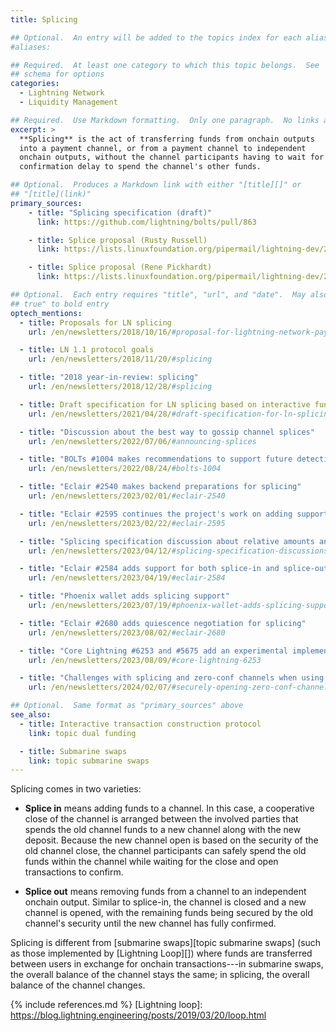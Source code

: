 ```yaml
---
title: Splicing

## Optional.  An entry will be added to the topics index for each alias
#aliases:

## Required.  At least one category to which this topic belongs.  See
## schema for options
categories:
  - Lightning Network
  - Liquidity Management

## Required.  Use Markdown formatting.  Only one paragraph.  No links allowed.
excerpt: >
  **Splicing** is the act of transferring funds from onchain outputs
  into a payment channel, or from a payment channel to independent
  onchain outputs, without the channel participants having to wait for a
  confirmation delay to spend the channel's other funds.

## Optional.  Produces a Markdown link with either "[title][]" or
## "[title](link)"
primary_sources:
    - title: "Splicing specification (draft)"
      link: https://github.com/lightning/bolts/pull/863

    - title: Splice proposal (Rusty Russell)
      link: https://lists.linuxfoundation.org/pipermail/lightning-dev/2018-October/001434.html

    - title: Splice proposal (Rene Pickhardt)
      link: https://lists.linuxfoundation.org/pipermail/lightning-dev/2018-October/001437.html

## Optional.  Each entry requires "title", "url", and "date".  May also use "feature:
## true" to bold entry
optech_mentions:
  - title: Proposals for LN splicing
    url: /en/newsletters/2018/10/16/#proposal-for-lightning-network-payment-channel-splicing

  - title: LN 1.1 protocol goals
    url: /en/newsletters/2018/11/20/#splicing

  - title: "2018 year-in-review: splicing"
    url: /en/newsletters/2018/12/28/#splicing

  - title: Draft specification for LN splicing based on interactive funding protocol
    url: /en/newsletters/2021/04/28/#draft-specification-for-ln-splicing

  - title: "Discussion about the best way to gossip channel splices"
    url: /en/newsletters/2022/07/06/#announcing-splices

  - title: "BOLTs #1004 makes recommendations to support future detection of splices"
    url: /en/newsletters/2022/08/24/#bolts-1004

  - title: "Eclair #2540 makes backend preparations for splicing"
    url: /en/newsletters/2023/02/01/#eclair-2540

  - title: "Eclair #2595 continues the project's work on adding support for splicing"
    url: /en/newsletters/2023/02/22/#eclair-2595

  - title: "Splicing specification discussion about relative amounts and minimizing redundant data"
    url: /en/newsletters/2023/04/12/#splicing-specification-discussions

  - title: "Eclair #2584 adds support for both splice-in and splice-out"
    url: /en/newsletters/2023/04/19/#eclair-2584

  - title: "Phoenix wallet adds splicing support"
    url: /en/newsletters/2023/07/19/#phoenix-wallet-adds-splicing-support

  - title: "Eclair #2680 adds quiescence negotiation for splicing"
    url: /en/newsletters/2023/08/02/#eclair-2680

  - title: "Core Lightning #6253 and #5675 add an experimental implementation of splicing"
    url: /en/newsletters/2023/08/09/#core-lightning-6253

  - title: "Challenges with splicing and zero-conf channels when using v3 transaction topology"
    url: /en/newsletters/2024/02/07/#securely-opening-zero-conf-channels-with-v3-transactions

## Optional.  Same format as "primary_sources" above
see_also:
  - title: Interactive transaction construction protocol
    link: topic dual funding

  - title: Submarine swaps
    link: topic submarine swaps
---
```

Splicing comes in two varieties:

- **Splice in** means adding funds to a channel.  In this case, a
  cooperative close of the channel is arranged between the involved
  parties that spends the old channel funds to a new channel along
  with the new deposit.  Because the new channel open is based on the
  security of the old channel close, the channel participants can
  safely spend the old funds within the channel while waiting for the
  close and open transactions to confirm.

- **Splice out** means removing funds from a channel to an
  independent onchain output.  Similar to splice-in, the channel is
  closed and a new channel is opened, with the remaining funds being
  secured by the old channel's security until the new channel has
  fully confirmed.

Splicing is different from [submarine swaps][topic submarine swaps] (such as those
implemented by [Lightning Loop][]) where funds are transferred
between users in exchange for onchain transactions---in submarine
swaps, the overall balance of the channel stays the same; in
splicing, the overall balance of the channel changes.

{% include references.md %}
[Lightning loop]: https://blog.lightning.engineering/posts/2019/03/20/loop.html
